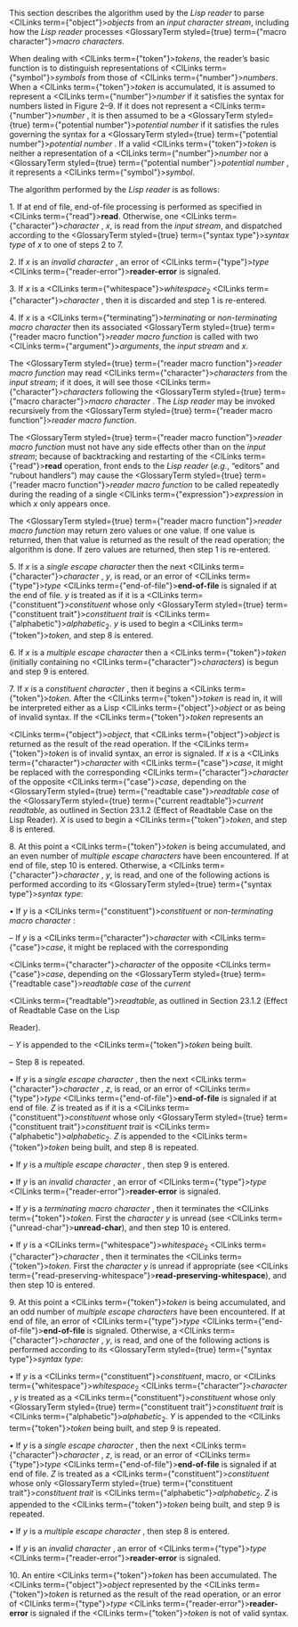  



This section describes the algorithm used by the *Lisp reader* to parse <ClLinks  term={"object"}><i>objects</i></ClLinks> from an *input character stream*, including how the *Lisp reader* processes <GlossaryTerm styled={true} term={"macro character"}><i>macro characters</i></GlossaryTerm>. 



When dealing with <ClLinks  term={"token"}><i>tokens</i></ClLinks>, the reader’s basic function is to distinguish representations of <ClLinks  term={"symbol"}><i>symbols</i></ClLinks> from those of <ClLinks  term={"number"}><i>numbers</i></ClLinks>. When a <ClLinks  term={"token"}><i>token</i></ClLinks> is accumulated, it is assumed to represent a <ClLinks  term={"number"}><i>number</i></ClLinks> if it satisfies the syntax for numbers listed in Figure 2–9. If it does not represent a <ClLinks  term={"number"}><i>number</i></ClLinks> , it is then assumed to be a <GlossaryTerm styled={true} term={"potential number"}><i>potential number</i></GlossaryTerm> if it satisfies the rules governing the syntax for a <GlossaryTerm styled={true} term={"potential number"}><i>potential number</i></GlossaryTerm> . If a valid <ClLinks  term={"token"}><i>token</i></ClLinks> is neither a representation of a <ClLinks  term={"number"}><i>number</i></ClLinks> nor a <GlossaryTerm styled={true} term={"potential number"}><i>potential number</i></GlossaryTerm> , it represents a <ClLinks  term={"symbol"}><i>symbol</i></ClLinks>. 



The algorithm performed by the *Lisp reader* is as follows: 



1\. If at end of file, end-of-file processing is performed as specified in <ClLinks  term={"read"}><b>read</b></ClLinks>. Otherwise, one <ClLinks  term={"character"}><i>character</i></ClLinks> , *x*, is read from the *input stream*, and dispatched according to the <GlossaryTerm styled={true} term={"syntax type"}><i>syntax type</i></GlossaryTerm> of *x* to one of steps 2 to 7. 



2\. If *x* is an *invalid character* , an error of <ClLinks  term={"type"}><i>type</i></ClLinks> <ClLinks  term={"reader-error"}><b>reader-error</b></ClLinks> is signaled. 



3\. If *x* is a <ClLinks  term={"whitespace"}><i>whitespace</i></ClLinks><sub>2</sub> <ClLinks  term={"character"}><i>character</i></ClLinks> , then it is discarded and step 1 is re-entered. 



4\. If *x* is a <ClLinks  term={"terminating"}><i>terminating</i></ClLinks> or *non-terminating macro character* then its associated <GlossaryTerm styled={true} term={"reader macro function"}><i>reader macro function</i></GlossaryTerm> is called with two <ClLinks  term={"argument"}><i>arguments</i></ClLinks>, the *input stream* and *x*. 



The <GlossaryTerm styled={true} term={"reader macro function"}><i>reader macro function</i></GlossaryTerm> may read <ClLinks  term={"character"}><i>characters</i></ClLinks> from the *input stream*; if it does, it will see those <ClLinks  term={"character"}><i>characters</i></ClLinks> following the <GlossaryTerm styled={true} term={"macro character"}><i>macro character</i></GlossaryTerm> . The *Lisp reader* may be invoked recursively from the <GlossaryTerm styled={true} term={"reader macro function"}><i>reader macro function</i></GlossaryTerm>. 



The <GlossaryTerm styled={true} term={"reader macro function"}><i>reader macro function</i></GlossaryTerm> must not have any side effects other than on the *input stream*; because of backtracking and restarting of the <ClLinks  term={"read"}><b>read</b></ClLinks> operation, front ends to the *Lisp reader* (*e.g.*, “editors” and “rubout handlers”) may cause the <GlossaryTerm styled={true} term={"reader macro function"}><i>reader macro function</i></GlossaryTerm> to be called repeatedly during the reading of a single <ClLinks  term={"expression"}><i>expression</i></ClLinks> in which *x* only appears once. 



The <GlossaryTerm styled={true} term={"reader macro function"}><i>reader macro function</i></GlossaryTerm> may return zero values or one value. If one value is returned, then that value is returned as the result of the read operation; the algorithm is done. If zero values are returned, then step 1 is re-entered. 



5\. If *x* is a *single escape character* then the next <ClLinks  term={"character"}><i>character</i></ClLinks> , *y*, is read, or an error of <ClLinks  term={"type"}><i>type</i></ClLinks> <ClLinks  term={"end-of-file"}><b>end-of-file</b></ClLinks> is signaled if at the end of file. *y* is treated as if it is a <ClLinks  term={"constituent"}><i>constituent</i></ClLinks> whose only <GlossaryTerm styled={true} term={"constituent trait"}><i>constituent trait</i></GlossaryTerm> is <ClLinks  term={"alphabetic"}><i>alphabetic</i></ClLinks><sub>2</sub>. *y* is used to begin a <ClLinks  term={"token"}><i>token</i></ClLinks>, and step 8 is entered. 



6\. If *x* is a *multiple escape character* then a <ClLinks  term={"token"}><i>token</i></ClLinks> (initially containing no <ClLinks  term={"character"}><i>characters</i></ClLinks>) is begun and step 9 is entered. 



7\. If *x* is a *constituent character* , then it begins a <ClLinks  term={"token"}><i>token</i></ClLinks>. After the <ClLinks  term={"token"}><i>token</i></ClLinks> is read in, it will be interpreted either as a Lisp <ClLinks  term={"object"}><i>object</i></ClLinks> or as being of invalid syntax. If the <ClLinks  term={"token"}><i>token</i></ClLinks> represents an  







<ClLinks  term={"object"}><i>object</i></ClLinks>, that <ClLinks  term={"object"}><i>object</i></ClLinks> is returned as the result of the read operation. If the <ClLinks  term={"token"}><i>token</i></ClLinks> is of invalid syntax, an error is signaled. If *x* is a <ClLinks  term={"character"}><i>character</i></ClLinks> with <ClLinks  term={"case"}><i>case</i></ClLinks>, it might be replaced with the corresponding <ClLinks  term={"character"}><i>character</i></ClLinks> of the opposite <ClLinks  term={"case"}><i>case</i></ClLinks>, depending on the <GlossaryTerm styled={true} term={"readtable case"}><i>readtable case</i></GlossaryTerm> of the <GlossaryTerm styled={true} term={"current readtable"}><i>current readtable</i></GlossaryTerm>, as outlined in Section 23.1.2 (Effect of Readtable Case on the Lisp Reader). *X* is used to begin a <ClLinks  term={"token"}><i>token</i></ClLinks>, and step 8 is entered. 



8\. At this point a <ClLinks  term={"token"}><i>token</i></ClLinks> is being accumulated, and an even number of *multiple escape characters* have been encountered. If at end of file, step 10 is entered. Otherwise, a <ClLinks  term={"character"}><i>character</i></ClLinks> , *y*, is read, and one of the following actions is performed according to its <GlossaryTerm styled={true} term={"syntax type"}><i>syntax type</i></GlossaryTerm>: 



*•* If *y* is a <ClLinks  term={"constituent"}><i>constituent</i></ClLinks> or *non-terminating macro character* : 



– If *y* is a <ClLinks  term={"character"}><i>character</i></ClLinks> with <ClLinks  term={"case"}><i>case</i></ClLinks>, it might be replaced with the corresponding 



<ClLinks  term={"character"}><i>character</i></ClLinks> of the opposite <ClLinks  term={"case"}><i>case</i></ClLinks>, depending on the <GlossaryTerm styled={true} term={"readtable case"}><i>readtable case</i></GlossaryTerm> of the *current* 



<ClLinks  term={"readtable"}><i>readtable</i></ClLinks>, as outlined in Section 23.1.2 (Effect of Readtable Case on the Lisp 



Reader). 



– *Y* is appended to the <ClLinks  term={"token"}><i>token</i></ClLinks> being built. 



– Step 8 is repeated. 



*•* If *y* is a *single escape character* , then the next <ClLinks  term={"character"}><i>character</i></ClLinks> , *z*, is read, or an error of <ClLinks  term={"type"}><i>type</i></ClLinks> <ClLinks  term={"end-of-file"}><b>end-of-file</b></ClLinks> is signaled if at end of file. *Z* is treated as if it is a <ClLinks  term={"constituent"}><i>constituent</i></ClLinks> whose only <GlossaryTerm styled={true} term={"constituent trait"}><i>constituent trait</i></GlossaryTerm> is <ClLinks  term={"alphabetic"}><i>alphabetic</i></ClLinks><sub>2</sub>. *Z* is appended to the <ClLinks  term={"token"}><i>token</i></ClLinks> being built, and step 8 is repeated. 



*•* If *y* is a *multiple escape character* , then step 9 is entered. 



*•* If *y* is an *invalid character* , an error of <ClLinks  term={"type"}><i>type</i></ClLinks> <ClLinks  term={"reader-error"}><b>reader-error</b></ClLinks> is signaled. 



*•* If *y* is a *terminating macro character* , then it terminates the <ClLinks  term={"token"}><i>token</i></ClLinks>. First the *character y* is unread (see <ClLinks  term={"unread-char"}><b>unread-char</b></ClLinks>), and then step 10 is entered. 



*•* If *y* is a <ClLinks  term={"whitespace"}><i>whitespace</i></ClLinks><sub>2</sub> <ClLinks  term={"character"}><i>character</i></ClLinks> , then it terminates the <ClLinks  term={"token"}><i>token</i></ClLinks>. First the *character y* is unread if appropriate (see <ClLinks  term={"read-preserving-whitespace"}><b>read-preserving-whitespace</b></ClLinks>), and then step 10 is entered. 



9\. At this point a <ClLinks  term={"token"}><i>token</i></ClLinks> is being accumulated, and an odd number of *multiple escape characters* have been encountered. If at end of file, an error of <ClLinks  term={"type"}><i>type</i></ClLinks> <ClLinks  term={"end-of-file"}><b>end-of-file</b></ClLinks> is signaled. Otherwise, a <ClLinks  term={"character"}><i>character</i></ClLinks> , *y*, is read, and one of the following actions is performed according to its <GlossaryTerm styled={true} term={"syntax type"}><i>syntax type</i></GlossaryTerm>: 



*•* If *y* is a <ClLinks  term={"constituent"}><i>constituent</i></ClLinks>, macro, or <ClLinks  term={"whitespace"}><i>whitespace</i></ClLinks><sub>2</sub> <ClLinks  term={"character"}><i>character</i></ClLinks> , *y* is treated as a <ClLinks  term={"constituent"}><i>constituent</i></ClLinks> whose only <GlossaryTerm styled={true} term={"constituent trait"}><i>constituent trait</i></GlossaryTerm> is <ClLinks  term={"alphabetic"}><i>alphabetic</i></ClLinks><sub>2</sub>. *Y* is appended to the <ClLinks  term={"token"}><i>token</i></ClLinks> being built, and step 9 is repeated. 



*•* If *y* is a *single escape character* , then the next <ClLinks  term={"character"}><i>character</i></ClLinks> , *z*, is read, or an error of <ClLinks  term={"type"}><i>type</i></ClLinks> <ClLinks  term={"end-of-file"}><b>end-of-file</b></ClLinks> is signaled if at end of file. *Z* is treated as a <ClLinks  term={"constituent"}><i>constituent</i></ClLinks> whose only <GlossaryTerm styled={true} term={"constituent trait"}><i>constituent trait</i></GlossaryTerm> is <ClLinks  term={"alphabetic"}><i>alphabetic</i></ClLinks><sub>2</sub>. *Z* is appended to the <ClLinks  term={"token"}><i>token</i></ClLinks> being built, and step 9 is repeated.  







*•* If *y* is a *multiple escape character* , then step 8 is entered. 



*•* If *y* is an *invalid character* , an error of <ClLinks  term={"type"}><i>type</i></ClLinks> <ClLinks  term={"reader-error"}><b>reader-error</b></ClLinks> is signaled. 



10\. An entire <ClLinks  term={"token"}><i>token</i></ClLinks> has been accumulated. The <ClLinks  term={"object"}><i>object</i></ClLinks> represented by the <ClLinks  term={"token"}><i>token</i></ClLinks> is returned as the result of the read operation, or an error of <ClLinks  term={"type"}><i>type</i></ClLinks> <ClLinks  term={"reader-error"}><b>reader-error</b></ClLinks> is signaled if the <ClLinks  term={"token"}><i>token</i></ClLinks> is not of valid syntax.  








